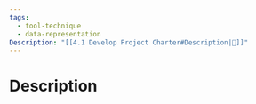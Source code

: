 ```yaml
---
tags:
  - tool-technique
  - data-representation
Description: "[[4.1 Develop Project Charter#Description|📝]]"
---
```

# Description
